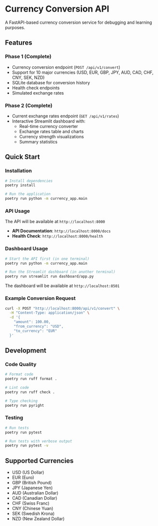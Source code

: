 # Currency Conversion API

A FastAPI-based currency conversion service for debugging and learning purposes.

## Features

### Phase 1 (Complete)

- Currency conversion endpoint (`POST /api/v1/convert`)
- Support for 10 major currencies (USD, EUR, GBP, JPY, AUD, CAD, CHF, CNY, SEK, NZD)
- SQLite database for conversion history
- Health check endpoints
- Simulated exchange rates

### Phase 2 (Complete)

- Current exchange rates endpoint (`GET /api/v1/rates`)
- Interactive Streamlit dashboard with:
  - Real-time currency converter
  - Exchange rates table and charts
  - Currency strength visualizations
  - Summary statistics

## Quick Start

### Installation

```bash
# Install dependencies
poetry install

# Run the application
poetry run python -m currency_app.main
```

### API Usage

The API will be available at `http://localhost:8000`

- **API Documentation**: `http://localhost:8000/docs`
- **Health Check**: `http://localhost:8000/health`

### Dashboard Usage

```bash
# Start the API first (in one terminal)
poetry run python -m currency_app.main

# Run the Streamlit dashboard (in another terminal)
poetry run streamlit run dashboard/app.py
```

The dashboard will be available at `http://localhost:8501`

### Example Conversion Request

```bash
curl -X POST "http://localhost:8000/api/v1/convert" \
  -H "Content-Type: application/json" \
  -d '{
    "amount": 100.00,
    "from_currency": "USD",
    "to_currency": "EUR"
  }'
```

## Development

### Code Quality

```bash
# Format code
poetry run ruff format .

# Lint code
poetry run ruff check .

# Type checking
poetry run pyright
```

### Testing

```bash
# Run tests
poetry run pytest

# Run tests with verbose output
poetry run pytest -v
```

## Supported Currencies

- USD (US Dollar)
- EUR (Euro)
- GBP (British Pound)
- JPY (Japanese Yen)
- AUD (Australian Dollar)
- CAD (Canadian Dollar)
- CHF (Swiss Franc)
- CNY (Chinese Yuan)
- SEK (Swedish Krona)
- NZD (New Zealand Dollar)
